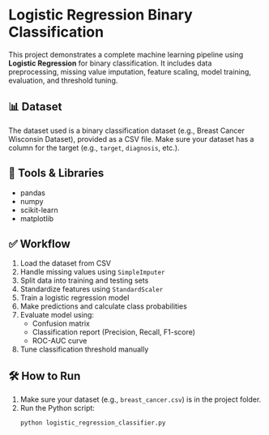 # Logistic Regression Binary Classification

This project demonstrates a complete machine learning pipeline using **Logistic Regression** for binary classification. It includes data preprocessing, missing value imputation, feature scaling, model training, evaluation, and threshold tuning.

## 📊 Dataset

The dataset used is a binary classification dataset (e.g., Breast Cancer Wisconsin Dataset), provided as a CSV file. Make sure your dataset has a column for the target (e.g., `target`, `diagnosis`, etc.).

## 🔧 Tools & Libraries

- pandas
- numpy
- scikit-learn
- matplotlib

## ✅ Workflow

1. Load the dataset from CSV
2. Handle missing values using `SimpleImputer`
3. Split data into training and testing sets
4. Standardize features using `StandardScaler`
5. Train a logistic regression model
6. Make predictions and calculate class probabilities
7. Evaluate model using:
   - Confusion matrix
   - Classification report (Precision, Recall, F1-score)
   - ROC-AUC curve
8. Tune classification threshold manually

## 🛠 How to Run

1. Make sure your dataset (e.g., `breast_cancer.csv`) is in the project folder.
2. Run the Python script:
   ```bash
   python logistic_regression_classifier.py
